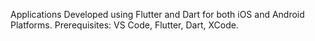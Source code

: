 Applications Developed using Flutter and Dart for both iOS and Android Platforms.
Prerequisites: VS Code, Flutter, Dart, XCode.
